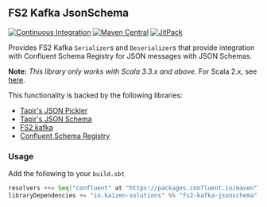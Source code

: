 ## FS2 Kafka JsonSchema

[![Continuous Integration](https://github.com/kaizen-solutions/fs2-kafka-jsonschema/actions/workflows/ci.yml/badge.svg)](https://github.com/kaizen-solutions/fs2-kafka-jsonschema/actions/workflows/ci.yml)
[![Maven Central](https://maven-badges.herokuapp.com/maven-central/io.kaizen-solutions/fs2-kafka-jsonschema_2.13/badge.svg)](https://maven-badges.herokuapp.com/maven-central/io.kaizen-solutions/fs2-kafka-jsonschema_2.13)
[![JitPack](https://jitpack.io/v/kaizen-solutions/fs2-kafka-jsonschema.svg)](https://jitpack.io/#kaizen-solutions/fs2-kafka-jsonschema)


Provides FS2 Kafka `Serializer`s and `Deserializer`s that provide integration with Confluent Schema Registry for JSON messages with JSON Schemas.

__Note:__ _This library only works with Scala 3.3.x and above._ For Scala 2.x, see [here](https://github.com/kaizen-solutions/fs2-kafka-jsonschema-support).

This functionality is backed by the following libraries:
- [Tapir's JSON Pickler](https://tapir.softwaremill.com/en/latest/endpoint/pickler.html)
- [Tapir's JSON Schema](https://tapir.softwaremill.com/en/latest/docs/json-schema.html)
- [FS2 kafka](https://github.com/fd4s/fs2-kafka)
- [Confluent Schema Registry](https://github.com/confluentinc/schema-registry)

### Usage ###

Add the following to your `build.sbt`
```sbt
resolvers ++= Seq("confluent" at "https://packages.confluent.io/maven")
libraryDependencies += "io.kaizen-solutions" %% "fs2-kafka-jsonschema" % "<latest-version>"
```
